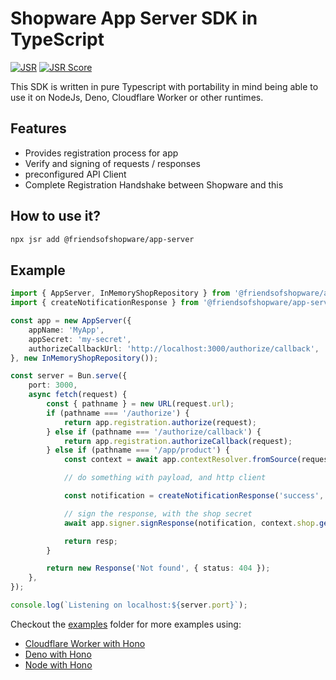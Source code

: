 # Shopware App Server SDK in TypeScript

[![JSR](https://jsr.io/badges/@friendsofshopware/app-server)](https://jsr.io/@friendsofshopware/app-server)
[![JSR Score](https://jsr.io/badges/@friendsofshopware/app-server/score)](https://jsr.io/@friendsofshopware/app-server)


This SDK is written in pure Typescript with portability in mind being able to use it on NodeJs, Deno, Cloudflare Worker or other runtimes.

## Features

- Provides registration process for app
- Verify and signing of requests / responses
- preconfigured API Client
- Complete Registration Handshake between Shopware and this

## How to use it?

```bash
npx jsr add @friendsofshopware/app-server
```

## Example

```typescript
import { AppServer, InMemoryShopRepository } from '@friendsofshopware/app-server'
import { createNotificationResponse } from '@friendsofshopware/app-server/helper/app-actions'

const app = new AppServer({
    appName: 'MyApp',
    appSecret: 'my-secret',
    authorizeCallbackUrl: 'http://localhost:3000/authorize/callback',
}, new InMemoryShopRepository());

const server = Bun.serve({
    port: 3000,
    async fetch(request) {
        const { pathname } = new URL(request.url);
        if (pathname === '/authorize') {
            return app.registration.authorize(request);
        } else if (pathname === '/authorize/callback') {
            return app.registration.authorizeCallback(request);
        } else if (pathname === '/app/product') {
            const context = await app.contextResolver.fromSource(request);

            // do something with payload, and http client

            const notification = createNotificationResponse('success', 'Product created');

            // sign the response, with the shop secret
            await app.signer.signResponse(notification, context.shop.getShopSecret());

            return resp;
        }

        return new Response('Not found', { status: 404 });
    },
});

console.log(`Listening on localhost:${server.port}`);
```

Checkout the [examples](./examples) folder for more examples using:

- [Cloudflare Worker with Hono](./examples/cloudflare-hono)
- [Deno with Hono](./examples/deno-hono)
- [Node with Hono](./examples/node-hono)

